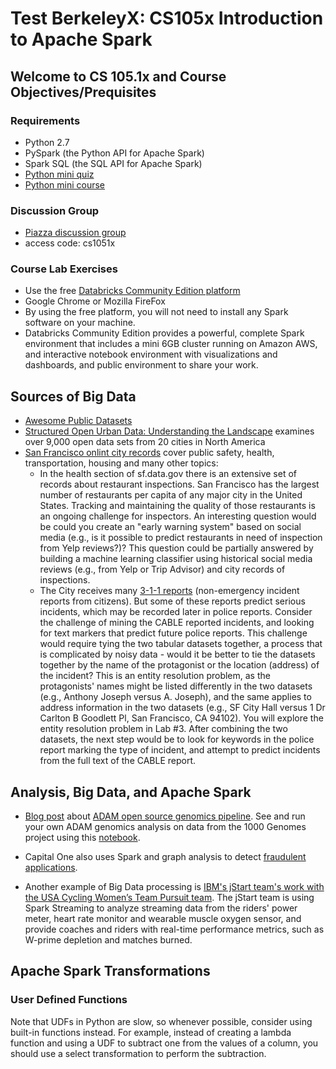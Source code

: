 # Test BerkeleyX: CS105x Introduction to Apache Spark #

## Welcome to CS 105.1x and Course Objectives/Prequisites ##

### Requirements ###
+ Python 2.7
+ PySpark (the Python API for Apache Spark)
+ Spark SQL (the SQL API for Apache Spark)
+ [Python mini quiz](http://www.mypythonquiz.com/)
+ [Python mini course](http://ai.berkeley.edu/tutorial.html#PythonBasics)

### Discussion Group ###
+ [Piazza discussion group](https://piazza.com/edx_berkeley/summer2016/cs1051x/home)
+ access code: cs1051x

### Course Lab Exercises ###
+ Use the free [Databricks Community Edition platform](https://accounts.cloud.databricks.com/registration.html#signup/community)
+ Google Chrome or Mozilla FireFox
+ By using the free platform, you will not need to install any Spark software on your machine. 
+ Databricks Community Edition provides a powerful, complete Spark environment that includes a mini 6GB cluster running on Amazon AWS, and interactive notebook environment with visualizations and dashboards, and public environment to share your work. 

## Sources of Big Data ##
+ [Awesome Public Datasets](https://github.com/caesar0301/awesome-public-datasets)
+ [ Structured Open Urban Data: Understanding the Landscape](http://www.ncbi.nlm.nih.gov/pmc/articles/PMC4174913/pdf/big.2014.0020.pdf) examines over 9,000 open data sets from 20 cities in North America
+ [San Francisco onlint city records](https://data.sfgov.org/) cover public safety, health, transportation, housing and many other topics:
    - In the health section of sf.data.gov there is an extensive set of records about restaurant inspections. San Francisco has the largest number of restaurants per capita of any major city in the United States. Tracking and maintaining the quality of those restaurants is an ongoing challenge for inspectors. An interesting question would be could you create an "early warning system" based on social media (e.g., is it possible to predict restaurants in need of inspection from Yelp reviews?)? This question could be partially answered by building a machine learning classifier using historical social media reviews (e.g., from Yelp or Trip Advisor) and city records of inspections.
    - The City receives many [3-1-1 reports](http://www.sf311.org/) (non-emergency incident reports from citizens). But some of these reports predict serious incidents, which may be recorded later in police reports. Consider the challenge of mining the CABLE reported incidents, and looking for text markers that predict future police reports. This challenge would require tying the two tabular datasets together, a process that is complicated by noisy data - would it be better to tie the datasets together by the name of the protagonist or the location (address) of the incident? This is an entity resolution problem, as the protagonists' names might be listed differently in the two datasets (e.g., Anthony Joseph versus A. Joseph), and the same applies to address information in the two datasets (e.g., SF City Hall versus 1 Dr Carlton B Goodlett Pl, San Francisco, CA 94102). You will explore the entity resolution problem in Lab #3.  After combining the two datasets, the next step would be to look for keywords in the police report marking the type of incident, and attempt to predict incidents from the full text of the CABLE report.

## Analysis, Big Data, and Apache Spark ##

+ [Blog post](https://databricks.com/blog/2016/05/24/genome-sequencing-in-a-nutshell.html) about [ADAM open source genomics pipeline](https://github.com/bigdatagenomics/adam). See and run your own ADAM genomics analysis on data from the 1000 Genomes project using this [notebook](http://cdn2.hubspot.net/hubfs/438089/notebooks/Samples/Miscellaneous/Genome_Variant_Analysis_using_k-means_ADAM_and_Apache_Spark.html).

+ Capital One also uses Spark and graph analysis to detect [fraudulent applications](https://spark-summit.org/2016/events/keynote-4-day-3/).

+ Another example of Big Data processing is [IBM's jStart team's work with the USA Cycling Women’s Team Pursuit team](http://www-01.ibm.com/software/ebusiness/jstart/portfolio/usacycling.html). The jStart team is using Spark Streaming to analyze streaming data from the riders' power meter, heart rate monitor and wearable muscle oxygen sensor, and provide coaches and riders with real-time performance metrics, such as W-prime depletion and matches burned.

## Apache Spark Transformations ##

### User Defined Functions ###

Note that UDFs in Python are slow, so whenever possible, consider using built-in functions instead. For example, instead of creating a lambda function and using a UDF  to subtract one from the values of a column, you should use a select transformation to perform the subtraction.
